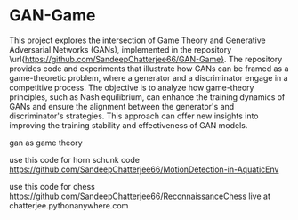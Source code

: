 # GAN-Game

This project explores the intersection of Game Theory and Generative Adversarial Networks (GANs), implemented in the repository \url{https://github.com/SandeepChatterjee66/GAN-Game}. The repository provides code and experiments that illustrate how GANs can be framed as a game-theoretic problem, where a generator and a discriminator engage in a competitive process. The objective is to analyze how game-theory principles, such as Nash equilibrium, can enhance the training dynamics of GANs and ensure the alignment between the generator's and discriminator's strategies. This approach can offer new insights into improving the training stability and effectiveness of GAN models.

gan as game theory

use this code for horn schunk code
https://github.com/SandeepChatterjee66/MotionDetection-in-AquaticEnv

use this code for chess
https://github.com/SandeepChatterjee66/ReconnaissanceChess
live at chatterjee.pythonanywhere.com
